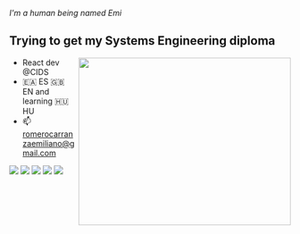 _I'm a human being named Emi_
## Trying to get my Systems Engineering diploma

<img align="right" width="380" height="300" src="https://media3.giphy.com/media/13PbEUgXtEOzPa/giphy.gif?cid=790b76114d5465d80898cb6cffd76aabe360c713820810bf&rid=giphy.gif&ct=g">

- React dev @CIDS
- 🇪🇦 ES 🇬🇧 EN and learning 🇭🇺 HU
- 📫 romerocarranzaemiliano@gmail.com

![](https://img.shields.io/badge/JavaScript-323330?style=for-the-badge&logo=javascript&logoColor=F7DF1E)
![](https://img.shields.io/badge/React-20232A?style=for-the-badge&logo=react&logoColor=white)
![](https://img.shields.io/badge/HTML-239120?style=for-the-badge&logo=html5&logoColor=white)
![](https://img.shields.io/badge/CSS3-1572B6?style=for-the-badge&logo=css3&logoColor=white)
![](https://img.shields.io/badge/TypeScript-007ACC?style=for-the-badge&logo=typescript&logoColor=white)


<!--
**RomeroCarranzaEmiliano/RomeroCarranzaEmiliano** is a ✨ _special_ ✨ repository because its `README.md` (this file) appears on your GitHub profile.

Here are some ideas to get you started:

- 🔭 I’m currently working on ...
- 🌱 I’m currently learning ...
- 👯 I’m looking to collaborate on ...
- 🤔 I’m looking for help with ...
- 💬 Ask me about ...
- 📫 How to reach me: ...
- 😄 Pronouns: ...
- ⚡ Fun fact: ...
-->
